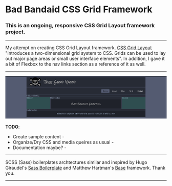 # Bad Bandaid CSS Grid Framework

### This is an ongoing, responsive CSS Grid Layout framework project.
***
My attempt on creating CSS Grid Layout framework.  [CSS Grid Layout](https://developer.mozilla.org/en-US/docs/Web/CSS/CSS_Grid_Layout/Basic_Concepts_of_Grid_Layout) "introduces a two-dimensional grid system to CSS. Grids can be used to lay out major page areas or small user interface elements". In addition, I gave it a bit of Flexbox to the nav links section as a reference of it as well.
***
![Framework Snapshot](tgy-snapshot1.png  "Thee Grid Yard Framework")

**TODO**:
- Create sample content -
- Organize/Dry CSS and media queires as usual -
- Documentation maybe? -

***
SCSS (Sass) boilerplates archtectures similar and inspired by Hugo Giraudel's [Sass Boilerplate](https://github.com/HugoGiraudel/sass-boilerplate) and Matthew Hartman's [Base](http://getbase.org/) framework. Thank you.

***
